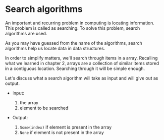 # Search algorithms

An important and recurring problem in computing is locating information. This problem is called as searching. To solve this problem, search algorithms are used.

As you may have guessed from the name of the algorithms, search algorithms help us locate data in data structures.

In order to simplify matters, we'll search through items in a array. Recalling what we learned in chapter 2, arrays are a collection of similar items stored in a contiguous location. Searching through it will be simple enough.

Let's discuss what a search algorithm will take as input and will give out as output.

* Input:
   1. the array
   2. element to be searched

* Output:
   1. `Some(index)` if element is present in the array
   2. `None` if element is not present in the array